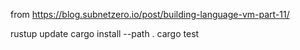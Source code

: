 from https://blog.subnetzero.io/post/building-language-vm-part-11/

rustup update
cargo install --path .
cargo test
